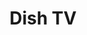 ---
title: Dish TV
description: Pay for movies, events & subscriptions with Bitcoin.
homepage: https://www.dish.com/
twitter:
---
